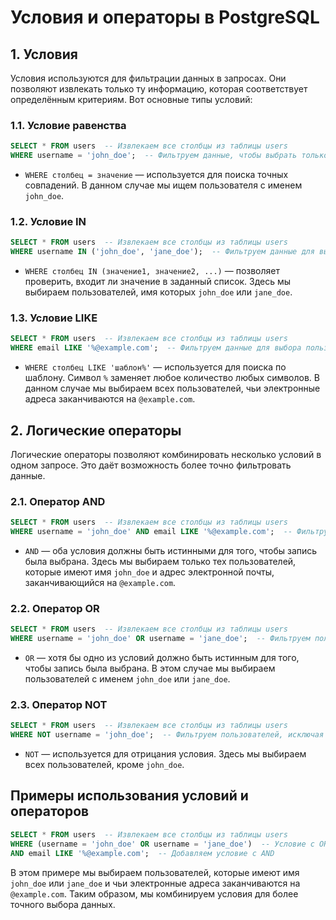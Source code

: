 # Условия и операторы в PostgreSQL

## 1. Условия

Условия используются для фильтрации данных в запросах. Они позволяют извлекать только ту информацию, которая соответствует определённым критериям. Вот основные типы условий:

### 1.1. Условие равенства

```sql
SELECT * FROM users  -- Извлекаем все столбцы из таблицы users
WHERE username = 'john_doe';  -- Фильтруем данные, чтобы выбрать только пользователя с именем 'john_doe'
```

- `WHERE столбец = значение` — используется для поиска точных совпадений. В данном случае мы ищем пользователя с именем `john_doe`.

### 1.2. Условие IN

```sql
SELECT * FROM users  -- Извлекаем все столбцы из таблицы users
WHERE username IN ('john_doe', 'jane_doe');  -- Фильтруем данные для выбора нескольких пользователей
```

- `WHERE столбец IN (значение1, значение2, ...)` — позволяет проверить, входит ли значение в заданный список. Здесь мы выбираем пользователей, имя которых `john_doe` или `jane_doe`.

### 1.3. Условие LIKE

```sql
SELECT * FROM users  -- Извлекаем все столбцы из таблицы users
WHERE email LIKE '%@example.com';  -- Фильтруем данные для выбора пользователей с определенным шаблоном email
```

- `WHERE столбец LIKE 'шаблон%'` — используется для поиска по шаблону. Символ `%` заменяет любое количество любых символов. В данном случае мы выбираем всех пользователей, чьи электронные адреса заканчиваются на `@example.com`.

## 2. Логические операторы

Логические операторы позволяют комбинировать несколько условий в одном запросе. Это даёт возможность более точно фильтровать данные.

### 2.1. Оператор AND

```sql
SELECT * FROM users  -- Извлекаем все столбцы из таблицы users
WHERE username = 'john_doe' AND email LIKE '%@example.com';  -- Фильтруем пользователей по двум условиям
```

- `AND` — оба условия должны быть истинными для того, чтобы запись была выбрана. Здесь мы выбираем только тех пользователей, которые имеют имя `john_doe` и адрес электронной почты, заканчивающийся на `@example.com`.

### 2.2. Оператор OR

```sql
SELECT * FROM users  -- Извлекаем все столбцы из таблицы users
WHERE username = 'john_doe' OR username = 'jane_doe';  -- Фильтруем пользователей по одному из двух условий
```

- `OR` — хотя бы одно из условий должно быть истинным для того, чтобы запись была выбрана. В этом случае мы выбираем пользователей с именем `john_doe` или `jane_doe`.

### 2.3. Оператор NOT

```sql
SELECT * FROM users  -- Извлекаем все столбцы из таблицы users
WHERE NOT username = 'john_doe';  -- Фильтруем пользователей, исключая конкретное имя
```

- `NOT` — используется для отрицания условия. Здесь мы выбираем всех пользователей, кроме `john_doe`.

## Примеры использования условий и операторов

```sql
SELECT * FROM users  -- Извлекаем все столбцы из таблицы users
WHERE (username = 'john_doe' OR username = 'jane_doe')  -- Условие с OR
AND email LIKE '%@example.com';  -- Добавляем условие с AND
```

В этом примере мы выбираем пользователей, которые имеют имя `john_doe` или `jane_doe` и чьи электронные адреса заканчиваются на `@example.com`. Таким образом, мы комбинируем условия для более точного выбора данных.
